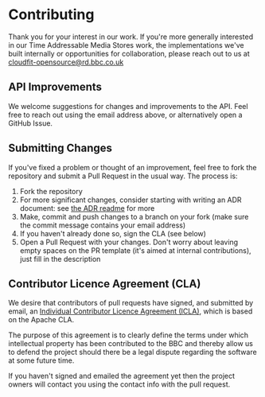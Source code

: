 # Contributing

Thank you for your interest in our work.
If you're more generally interested in our Time Addressable Media Stores work, the implementations we've built internally or opportunities for collaboration, please reach out to us at <cloudfit-opensource@rd.bbc.co.uk>

## API Improvements

We welcome suggestions for changes and improvements to the API.
Feel free to reach out using the email address above, or alternatively open a GitHub Issue.

## Submitting Changes

If you've fixed a problem or thought of an improvement, feel free to fork the repository and submit a Pull Request in the usual way.
The process is:

1. Fork the repository
2. For more significant changes, consider starting with writing an ADR document: see [the ADR readme](./docs/adr/decisions/README.md) for more
3. Make, commit and push changes to a branch on your fork (make sure the commit message contains your email address)
4. If you haven't already done so, sign the CLA (see below)
5. Open a Pull Request with your changes.
   Don't worry about leaving empty spaces on the PR template (it's aimed at internal contributions), just fill in the description

## Contributor Licence Agreement (CLA)

We desire that contributors of pull requests have signed, and submitted by email, an [Individual Contributor Licence Agreement (ICLA)](./ICLA.md), which is based on the Apache CLA.

The purpose of this agreement is to clearly define the terms under which intellectual property has been contributed to the BBC and thereby allow us to defend the project should there be a legal dispute regarding the software at some future time.

If you haven't signed and emailed the agreement yet then the project owners will contact you using the contact info with the pull request.
